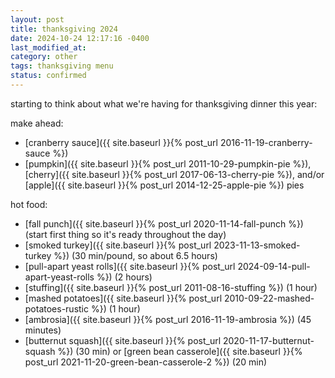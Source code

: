 ```yaml
---
layout: post
title: thanksgiving 2024
date: 2024-10-24 12:17:16 -0400
last_modified_at: 
category: other
tags: thanksgiving menu
status: confirmed
---
```


starting to think about what we're having for thanksgiving dinner this year:

make ahead:
* [cranberry sauce]({{ site.baseurl }}{% post_url 2016-11-19-cranberry-sauce %})
* [pumpkin]({{ site.baseurl }}{% post_url 2011-10-29-pumpkin-pie %}),
  [cherry]({{ site.baseurl }}{% post_url 2017-06-13-cherry-pie %}), and/or
  [apple]({{ site.baseurl }}{% post_url 2014-12-25-apple-pie %}) pies

hot food:
* [fall punch]({{ site.baseurl }}{% post_url 2020-11-14-fall-punch %}) (start first thing so it's ready throughout the day)
* [smoked turkey]({{ site.baseurl }}{% post_url 2023-11-13-smoked-turkey %}) (30 min/pound, so about 6.5 hours)
* [pull-apart yeast rolls]({{ site.baseurl }}{% post_url 2024-09-14-pull-apart-yeast-rolls %}) (2 hours)
* [stuffing]({{ site.baseurl }}{% post_url 2011-08-16-stuffing %}) (1 hour)
* [mashed potatoes]({{ site.baseurl }}{% post_url 2010-09-22-mashed-potatoes-rustic %}) (1 hour)
* [ambrosia]({{ site.baseurl }}{% post_url 2016-11-19-ambrosia %}) (45 minutes)
* [butternut squash]({{ site.baseurl }}{% post_url 2020-11-17-butternut-squash %}) (30 min) or [green bean casserole]({{ site.baseurl }}{% post_url 2021-11-20-green-bean-casserole-2 %}) (20 min)
